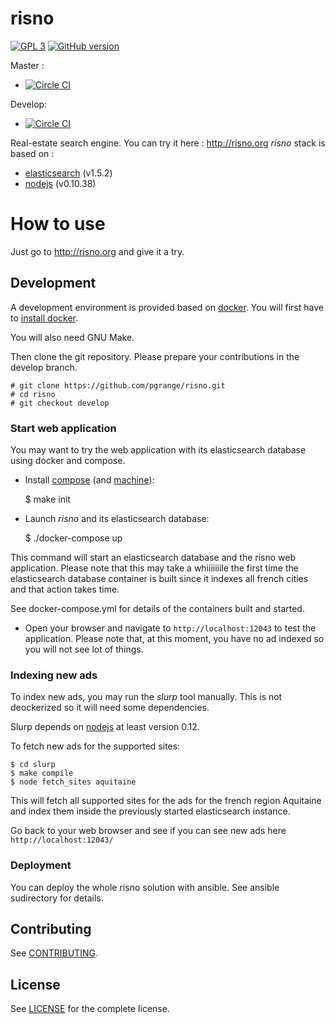 risno
=====

[![GPL 3][badge-license]](LICENSE)
[![GitHub version](https://badge.fury.io/gh/pgrange%2Frisno.svg)](https://badge.fury.io/gh/pgrange%2Frisno)

Master :
* [![Circle CI](https://circleci.com/gh/pgrange/risno/tree/master.svg?style=svg)](https://circleci.com/gh/pgrange/risno/tree/master)

Develop:
* [![Circle CI](https://circleci.com/gh/pgrange/risno/tree/develop.svg?style=svg)](https://circleci.com/gh/pgrange/risno/tree/develop)


Real-estate search engine. You can try it here : http://risno.org
*risno* stack is based on :

* [elasticsearch][] (v1.5.2)
* [nodejs][] (v0.10.38)

# How to use

Just go to http://risno.org and give it a try.

## Development

A development environment is provided based on [docker](https://www.docker.com). You will first have to [install docker](https://docs.docker.com/installation/).

You will also need GNU Make.

Then clone the git repository. Please prepare your contributions in the develop branch.

    # git clone https://github.com/pgrange/risno.git
    # cd risno
    # git checkout develop

### Start web application

You may want to try the web application with its elasticsearch database using docker and compose.

* Install [compose][] (and [machine][]):

    $ make init

* Launch *risno* and its elasticsearch database:

	$ ./docker-compose up

This command will start an elasticsearch database and the risno web application. Please note that this may take a whiiiiiiile the first time the elasticsearch database container is built since it indexes all french cities and that action takes time.

See docker-compose.yml for details of the containers built and started.

* Open your browser and navigate to `http://localhost:12043` to test the application. Please note that, at this moment, you have no ad indexed so you will not see lot of things.

### Indexing new ads

To index new ads, you may run the *slurp* tool manually. This is not deockerized so it will need some dependencies.

Slurp depends on [nodejs][] at least version 0.12.

To fetch new ads for the supported sites:

    $ cd slurp
    $ make compile
    $ node fetch_sites aquitaine

This will fetch all supported sites for the ads for the french region Aquitaine and index them inside the previously started elasticsearch instance.

Go back to your web browser and see if you can see new ads here `http://localhost:12043/`

### Deployment

You can deploy the whole risno solution with ansible. See ansible sudirectory for details.

## Contributing

See [CONTRIBUTING](CONTRIBUTING.md).


## License

See [LICENSE](LICENSE) for the complete license.


[badge-license]: https://img.shields.io/badge/license-GPL3-green.svg?style=flat

[elasticsearch]: https://www.elastic.co/products/elasticsearch
[nodejs]: https://nodejs.org
[compose]: https://github.com/docker/compose
[machine]: https://github.com/docker/machine
